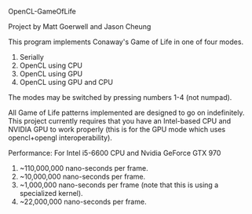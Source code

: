 OpenCL-GameOfLife

Project by Matt Goerwell and Jason Cheung

This program implements Conaway's Game of Life in one of four modes.

1) Serially
2) OpenCL using CPU
3) OpenCL using GPU
4) OpenCL using GPU and CPU

The modes may be switched by pressing numbers 1-4 (not numpad).

All Game of Life patterns implemented are designed to go on indefinitely. 
This project currently requires that you have an Intel-based CPU and NVIDIA GPU to work properly (this is for the GPU mode which uses opencl+opengl interoperability).

Performance:
For Intel i5-6600 CPU and Nvidia GeForce GTX 970
1) ~110,000,000 nano-seconds per frame. 
2) ~10,000,000 nano-seconds per frame. 
3) ~1,000,000 nano-seconds per frame (note that this is using a specialized kernel).
4) ~22,000,000 nano-seconds per frame.